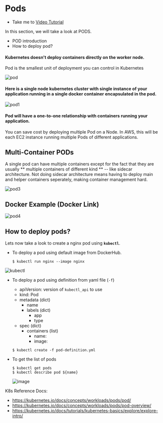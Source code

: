 # Pods
  - Take me to [Video Tutorial](https://kodekloud.com/topic/pods-2/)
  
In this section, we will take a look at PODS.
- POD introduction
- How to deploy pod?

#### Kubernetes doesn't deploy containers directly on the worker node.
Pod is the smallest unit of deployment you can control in Kubernetes

  ![pod](../../images/pod.PNG)
  
#### Here is a single node kubernetes cluster with single instance of your application running in a single docker container encapsulated in the pod.

![pod1](../../images/pod1.PNG)

#### Pod will have a one-to-one relationship with containers running your application.
You can save cost by deploying multiple Pod on a Node. In AWS, this will be each EC2 instance running multiple Pods of different applications.
  
## Multi-Container PODs 
A single pod can have multiple containers except for the fact that they are usually ** multiple containers of different kind ** -- like sidecar architecture. Not doing sidecar architecture means having to deploy main and helper containers seperately, making container management hard.
  
  ![pod3](../../images/pod3.PNG)
  
## Docker Example (Docker Link)
  
  ![pod4](../../images/pod4.PNG)
  
## How to deploy pods?
Lets now take a look to create a nginx pod using **`kubectl`**.

- To deploy a pod using default image from DockerHub.
  ```
  $ kubectl run nginx --image nginx
  ```

 ![kubectl](../../images/kubectl.PNG)

- To deploy a pod using definition from yaml file (`-f`)
  - apiVersion: version of `kubectl_api` to use
  - kind: Pod
  - metadata (dict)
    - name
    - labels (dict)
        - app
        - type
  - spec (dict)
    - containers (list)
      - name:
      - image:
  ```
  $ kubectl create -f pod-definition.yml
  ```
- To get the list of pods
  ```
  $ kubectl get pods
  $ kubectl describe pod ${name}
  ```
    
  ![image](https://github.com/GuanmingQiao/certified-kubernetes-administrator-course/assets/22064968/a47383d9-df30-424c-a76f-a5d850cae842)


K8s Reference Docs:
- https://kubernetes.io/docs/concepts/workloads/pods/pod/
- https://kubernetes.io/docs/concepts/workloads/pods/pod-overview/
- https://kubernetes.io/docs/tutorials/kubernetes-basics/explore/explore-intro/


